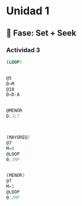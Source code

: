 # Unidad 1

## 🔎 Fase: Set + Seek

### Actividad 3

``` asm
(LOOP)


@5
D=M
@10
D=D-A


@MENOR
D;JLT



(MAYOREQ)
@7
M=0
@LOOP
0;JMP


(MENOR)
@7
M=1
@LOOP
0;JMP
```
